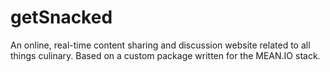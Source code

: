 # getSnacked
An online, real-time content sharing and discussion website related to all things culinary. Based on a custom package written for the MEAN.IO stack. 
